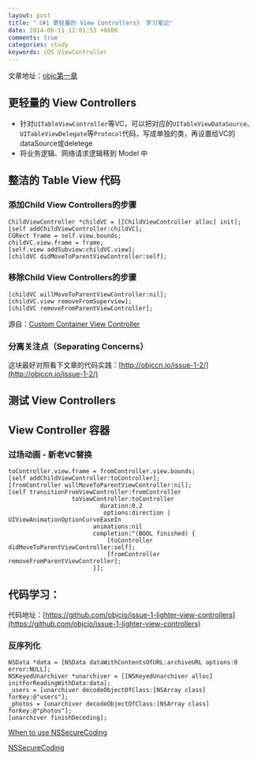 ```yaml
---
layout: post
title: "《#1 更轻量的 View Controllers》 学习笔记"
date: 2014-06-11 12:01:53 +0800
comments: true
categories: study
keywords: iOS ViewController
---
```

文章地址：[objc第一章](http://objccn.io/issue-1/)

## 更轻量的 View Controllers

* 针对`UITableViewController`等VC，可以把对应的`UITableViewDataSource`、`UITableViewDelegate`等`Protocol`代码，写成单独的类，再设置给VC的dataSource或deletege
* 将业务逻辑、网络请求逻辑移到 Model 中

## 整洁的 Table View 代码

### 添加Child View Controllers的步骤
```objc
ChildViewController *childVC = [[ChildViewController alloc] init];
[self addChildViewController:childVC];
CGRect frame = self.view.bounds;
childVC.view.frame = frame;
[self.view addSubview:childVC.view]; 
[childVC didMoveToParentViewController:self];
```

### 移除Child View Controllers的步骤
```objc
[childVC willMoveToParentViewController:nil];
[childVC.view removeFromSuperview];
[childVC removeFromParentViewController];
```
源自：[Custom Container View Controller](http://geeklu.com/2014/05/custom-container-view-controller/)

### 分离关注点（Separating Concerns）
这块最好对照看下文章的代码实践：[http://objccn.io/issue-1-2/](http://objccn.io/issue-1-2/)

## 测试 View Controllers

## View Controller 容器

### 过场动画 - 新老VC替换
```objc
toController.view.frame = fromController.view.bounds;                           
[self addChildViewController:toController];                                     
[fromController willMoveToParentViewController:nil];   
[self transitionFromViewController:fromController
                  toViewController:toController
                          duration:0.2
                           options:direction | UIViewAnimationOptionCurveEaseIn
                        animations:nil
                        completion:^(BOOL finished) {
                            [toController didMoveToParentViewController:self];  
                            [fromController removeFromParentViewController];    
                        }];
```

## 代码学习：
代码地址：[https://github.com/objcio/issue-1-lighter-view-controllers](https://github.com/objcio/issue-1-lighter-view-controllers)

### 反序列化
```objc
NSData *data = [NSData dataWithContentsOfURL:archiveURL options:0 error:NULL];
NSKeyedUnarchiver *unarchiver = [[NSKeyedUnarchiver alloc] initForReadingWithData:data];
_users = [unarchiver decodeObjectOfClass:[NSArray class] forKey:@"users"];
_photos = [unarchiver decodeObjectOfClass:[NSArray class] forKey:@"photos"];
[unarchiver finishDecoding];
```

[When to use NSSecureCoding](http://stackoverflow.com/questions/17301769/when-to-use-nssecurecoding)

[NSSecure​Coding](http://nshipster.com/nssecurecoding/)

